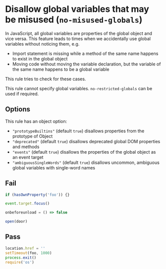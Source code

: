 # Disallow global variables that may be misused (`no-misused-globals`)

In JavaScript, all global variables are properties of the global object and vice versa. This feature leads to times when we accidentally use global variables without noticing them, e.g.

- Import statement is missing while a method of the same name happens to exist in the global object
- Moving code without moving the variable declaration, but the variable of the same name happens to be a global variable

This rule tries to check for these cases.

This rule cannot specify global variables. `no-restricted-globals` can be used if required.

## Options

This rule has an object option:

- `"prototypeBuiltins"` (default `true`) disallows properties from the prototype of Object
- `"deprecated"` (default `true`) disallows deprecated global DOM properties and methods
- `"events"` (default `true`) disallows the properties of the global object as an event target
- `"ambiguousSingleWords"` (default `true`) disallows uncommon, ambiguous global variables with single-word names

## Fail

```js
if (hasOwnProperty('foo')) {}
```

```js
event.target.focus()
```

```js
onbeforeunload = () => false
```

```js
open(door)
```

## Pass

```js
location.href = ''
setTimeout(foo, 1000)
process.exit()
require('os')
```
